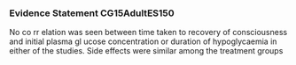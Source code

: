 ### Evidence Statement CG15AdultES150
No co rr elation was seen between time taken to recovery of consciousness and initial plasma gl ucose concentration or duration of hypoglycaemia in either of the studies. Side effects were similar among the treatment groups


